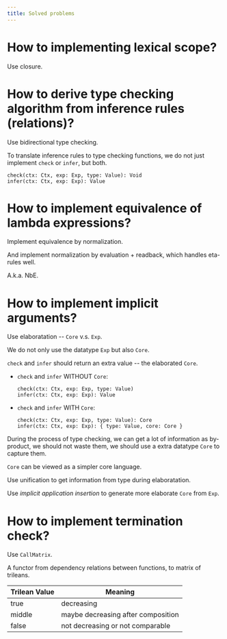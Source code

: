 ```yaml
---
title: Solved problems
---
```


# How to implementing lexical scope?

Use closure.

# How to derive type checking algorithm from inference rules (relations)?

Use bidirectional type checking.

To translate inference rules to type checking functions,
we do not just implement `check` or `infer`, but both.

```
check(ctx: Ctx, exp: Exp, type: Value): Void
infer(ctx: Ctx, exp: Exp): Value
```

# How to implement equivalence of lambda expressions?

Implement equivalence by normalization.

And implement normalization by evaluation + readback,
which handles eta-rules well.

A.k.a. NbE.

# How to implement implicit arguments?

Use elaboratation -- `Core` v.s. `Exp`.

We do not only use the datatype `Exp` but also `Core`.

`check` and `infer` should return an extra value -- the elaborated `Core`.

- `check` and `infer` WITHOUT `Core`:

  ```
  check(ctx: Ctx, exp: Exp, type: Value)
  infer(ctx: Ctx, exp: Exp): Value
  ```

- `check` and `infer` WITH `Core`:

  ```
  check(ctx: Ctx, exp: Exp, type: Value): Core
  infer(ctx: Ctx, exp: Exp): { type: Value, core: Core }
  ```

During the process of type checking, we can get a lot of information as by-product,
we should not waste them, we should use a extra datatype `Core` to capture them.

`Core` can be viewed as a simpler core language.

Use unification to get information from type during elaboratation.

Use _implicit application insertion_ to generate more elaborate `Core` from `Exp`.

# How to implement termination check?

Use `CallMatrix`.

A functor from dependency relations between functions,
to matrix of trileans.

| Trilean Value | Meaning                            |
| ------------- | ---------------------------------- |
| true          | decreasing                         |
| middle        | maybe decreasing after composition |
| false         | not decreasing or not comparable   |
